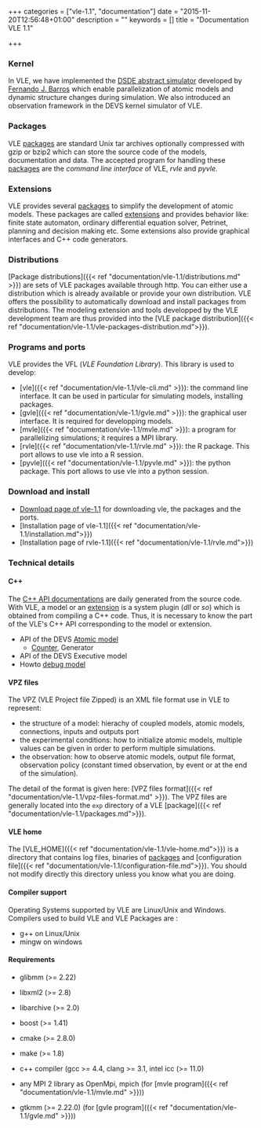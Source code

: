 +++
categories = ["vle-1.1", "documentation"]
date = "2015-11-20T12:56:48+01:00"
description = ""
keywords = []
title = "Documentation VLE 1.1"

+++

### Kernel

In VLE, we have implemented the [DSDE abstract
simulator](http://portal.acm.org/citation.cfm?id=293257) developed by [Fernando
J. Barros](http://eden.dei.uc.pt/~barros/) which enable parallelization of
   atomic models and dynamic structure changes during simulation. We also
   introduced an observation framework in the DEVS kernel simulator of VLE.

### Packages

VLE [packages] are standard Unix tar archives optionally compressed
with gzip or bzip2 which can store the source code of the models,
documentation and data. The accepted program for handling these
[packages] are the *command line interface* of VLE, *rvle* and
*pyvle*.

### Extensions

VLE provides several [packages] to simplify the development of atomic
models. These packages are called [extensions] and provides behavior
like: finite state automaton, ordinary differential equation solver,
Petrinet, planning and decision making etc. Some extensions also
provide graphical interfaces and C++ code generators.

### Distributions

[Package distributions]({{< ref "documentation/vle-1.1/distributions.md" >}})
are sets of VLE packages available through http. You can either use a
distribution which is already available or provide your own distribution.
VLE offers the possibility to automatically download and install packages 
from distributions. The modeling extension and tools developped by the VLE
development team are thus provided into the [VLE package distribution]({{< ref 
"documentation/vle-1.1/vle-packages-distribution.md">}}).

### Programs and ports

VLE provides the VFL (_VLE Foundation Library_). This library is used
to develop:

- [vle]({{< ref "documentation/vle-1.1/vle-cli.md" >}}): the command line
  interface. It can be used in particular for simulating models, installing 
  packages. 
- [gvle]({{< ref "documentation/vle-1.1/gvle.md" >}}): the graphical user
  interface. It is required for developping models.
- [mvle]({{< ref "documentation/vle-1.1/mvle.md" >}}): a program for 
parallelizing simulations; it requires a MPI library.
- [rvle]({{< ref "documentation/vle-1.1/rvle.md" >}}): the R package.
  This port allows to use vle into a R session.
- [pyvle]({{< ref "documentation/vle-1.1/pyvle.md" >}}): the python package.
  This port allows to use vle into a python session.

### Download and install

* [Download page of vle-1.1](http://www.vle-project.org/vle-1.1) for downloading
vle, the packages and the ports.
* [Installation page of vle-1.1]({{< ref
"documentation/vle-1.1/installation.md">}})
* [Installation page of rvle-1.1]({{< ref
"documentation/vle-1.1/rvle.md">}})


### Technical details


#### C++

The [C++ API documentations](http://www.vle-project.org/doxygen/1.1/) are daily
generated from the source code.
With VLE, a model or an [extension] is a system plugin (*dll* or *so*)
which is obtained from compiling a C++ code. Thus, it is necessary to
know the part of the VLE's C++ API corresponding to the model or
extension.

- API of the DEVS [Atomic model]
  * [Counter], Generator
- API of the DEVS Executive model
- Howto [debug model]


#### VPZ files

The VPZ (VLE Project file Zipped) is an XML file format use in VLE to represent:

* the structure of a model: hierachy of coupled models, atomic models,
connections, inputs and outputs port
* the experimental conditions: how to initialize atomic models, multiple 
values can be given in order to perform multiple simulations.
* the observation: how to observe atomic models, output file format, 
observation policy (constant timed observation, by event or at the end of 
the simulation).

The detail of the format is given here: [VPZ files format]({{< ref 
"documentation/vle-1.1/vpz-files-format.md" >}}).
The VPZ files are generally located into the `exp` directory of a VLE 
[package]({{< ref "documentation/vle-1.1/packages.md">}}).

#### VLE home

The [VLE_HOME]({{< ref "documentation/vle-1.1/vle-home.md">}}) is a directory
that contains log files, binaries of [packages] and 
[configuration file]({{< ref "documentation/vle-1.1/configuration-file.md">}}). 
You should not modify directly this directory unless you know what you are doing.

#### Compiler support

Operating Systems supported by VLE are Linux/Unix and Windows. 
Compilers used to build VLE and VLE Packages are :

* g++ on Linux/Unix
* mingw on windows

#### Requirements

* glibmm (>= 2.22)
* libxml2 (>= 2.8)
* libarchive (>= 2.0)
* boost (>= 1.41)
* cmake (>= 2.8.0)
* make (>= 1.8)
* c++ compiler (gcc >= 4.4, clang >= 3.1, intel icc (>= 11.0)
* any MPI 2 library as OpenMpi, mpich (for [mvle program]({{< ref 
      "documentation/vle-1.1/mvle.md" >}}))
* gtkmm (>= 2.22.0) (for [gvle program]({{< ref 
      "documentation/vle-1.1/gvle.md" >}}))


   [Atomic model]: atomic-model
   [Counter]: examples/counter
   [debug model]: debug-model
   [packages]: packages
   [extension]: extensions
   [extensions]: extensions
   [VLE 1.0]: http://www.vle-project.org/doxygen/1.0
   [VLE 1.1]: http://www.vle-project.org/doxygen/1.1
   [VLE in progress]: http://www.vle-project.org/doxygen/dev
